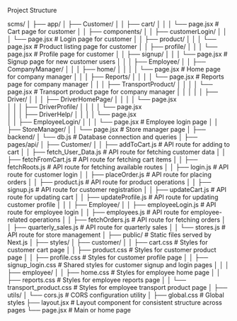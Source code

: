 Project Structure

scms/
│
├── app/
│   ├── Customer/
│   │   ├── cart/
│   │   │   └── page.jsx               # Cart page for customer
│   │   ├── components/
│   │   ├── customerLogin/
│   │   │   └── page.jsx               # Login page for customer
│   │   ├── product/
│   │   │   └── page.jsx               # Product listing page for customer
│   │   ├── profile/
│   │   │   └── page.jsx               # Profile page for customer
│   │   ├── signup/
│   │   │   └── page.jsx               # Signup page for new customer users
│   │
│   ├── Employee/
│   │   ├── CompanyManager/
│   │   │   ├── home/
│   │   │   │   └── page.jsx           # Home page for company manager
│   │   │   ├── Reports/
│   │   │   │   └── page.jsx           # Reports page for company manager
│   │   │   ├── TransportProduct/
│   │   │   │   └── page.jsx           # Transport product page for company manager
│   │   │
│   │   ├── Driver/
│   │   │   ├── DriverHomePage/
│   │   │   │   └── page.jsx          
│   │   │   ├── DriverProfile/
│   │   │   │   └── page.jsx           
│   │   │   ├── DriverHelp/
│   │   │   │   └── page.jsx           
│   │   ├── EmployeeLogin/
│   │   │   └── page.jsx               # Employee login page
│   │   ├── StoreManager/
│   │       └── page.jsx               # Store manager page
│
├── backend/
│   └── db.js                          # Database connection and queries
│
├── pages/api/
│   ├── Customer/
│   │   ├── addToCart.js               # API route for adding to cart
│   │   ├── fetch_User_Data.js         # API route for fetching customer data
│   │   ├── fetchFromCart.js           # API route for fetching cart items
│   │   ├── fetchRoots.js              # API route for fetching available routes
│   │   ├── login.js                   # API route for customer login
│   │   ├── placeOrder.js              # API route for placing orders
│   │   ├── product.js                 # API route for product operations
│   │   ├── signup.js                  # API route for customer registration
│   │   ├── updateCart.js              # API route for updating cart
│   │   ├── updateProfile.js           # API route for updating customer profile
│   │
│   ├── Employee/
│   │   ├── employeeLogin.js           # API route for employee login
│   │   ├── employees.js               # API route for employee-related operations
│   │   ├── fetchOrders.js             # API route for fetching orders
│   │   ├── quarterly_sales.js         # API route for quarterly sales
│   │   └── stores.js                  # API route for store management
│
├── public/                            # Static files served by Next.js
│
├── styles/
│   ├── customer/
│   │   ├── cart.css                   # Styles for customer cart page
│   │   ├── product.css                # Styles for customer product page
│   │   ├── profile.css                # Styles for customer profile page
│   │   ├── signup_login.css           # Shared styles for customer signup and login pages
│   │
│   ├── employee/
│   │   ├── home.css                   # Styles for employee home page
│   │   ├── reports.css                # Styles for employee reports page
│   │   └── transport_product.css      # Styles for employee transport product page
│
├── utils/
│   └── cors.js                        # CORS configuration utility
│
├── global.css                         # Global styles
├── layout.jsx                         # Layout component for consistent structure across pages
└── page.jsx                           # Main or home page
